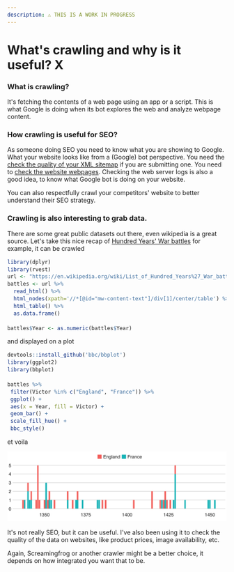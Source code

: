 ```yaml
---
description: ⚠️ THIS IS A WORK IN PROGRESS
---
```


# What's crawling and why is it useful? X

### What is crawling?

It's fetching the contents of a web page using an app or a script. This is what Google is doing when its bot explores the web and analyze webpage content.

### How crawling is useful for SEO?

As someone doing SEO you need to know what you are showing to Google. What your website looks like from a \(Google\) bot perspective. You need the [check the quality of your XML sitemap](download-xml-sitemaps.md) if you are submitting one. You need to [check the website webpages](rcrawler.md). Checking the web server logs is also a good idea, to know what Google bot is doing on your website.

You can also respectfully crawl your competitors' website to better understand their SEO strategy.

### Crawling is also interesting to grab data. 

There are some great public datasets out there, even wikipedia is a great source. Let's take this nice recap of [Hundred Years' War battles](https://en.wikipedia.org/wiki/List_of_Hundred_Years%27_War_battles) for example, it can be crawled   


```r
library(dplyr)
library(rvest)
url <- "https://en.wikipedia.org/wiki/List_of_Hundred_Years%27_War_battles"
battles <- url %>%
  read_html() %>%
  html_nodes(xpath='//*[@id="mw-content-text"]/div[1]/center/table') %>%
  html_table() %>%
  as.data.frame()

battles$Year <- as.numeric(battles$Year)
```

and displayed on a plot

```r
devtools::install_github('bbc/bbplot')
library(ggplot2)
library(bbplot)

battles %>%
 filter(Victor %in% c("England", "France")) %>%
 ggplot() +
 aes(x = Year, fill = Victor) +
 geom_bar() +
 scale_fill_hue() +
 bbc_style()
```

et voila

![](../.gitbook/assets/rplot%20%281%29.png)

It's not really SEO, but it can be useful. I've also been using it to check the quality of the data on  websites, like product prices, image availability, etc.

Again, Screamingfrog or another crawler might be a better choice, it depends on how integrated you want that to be.

#### 



